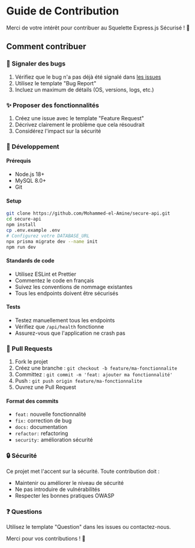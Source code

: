 # Guide de Contribution

Merci de votre intérêt pour contribuer au Squelette Express.js Sécurisé ! 🎉

## Comment contribuer

### 🐛 Signaler des bugs

1. Vérifiez que le bug n'a pas déjà été signalé dans [les issues](https://github.com/Mohammed-el-Amine/secure-api/issues)
2. Utilisez le template "Bug Report"
3. Incluez un maximum de détails (OS, versions, logs, etc.)

### ✨ Proposer des fonctionnalités

1. Créez une issue avec le template "Feature Request"
2. Décrivez clairement le problème que cela résoudrait
3. Considérez l'impact sur la sécurité

### 🔧 Développement

#### Prérequis
- Node.js 18+
- MySQL 8.0+
- Git

#### Setup
```bash
git clone https://github.com/Mohammed-el-Amine/secure-api.git
cd secure-api
npm install
cp .env.example .env
# Configurez votre DATABASE_URL
npx prisma migrate dev --name init
npm run dev
```

#### Standards de code
- Utilisez ESLint et Prettier
- Commentez le code en français
- Suivez les conventions de nommage existantes
- Tous les endpoints doivent être sécurisés

#### Tests
- Testez manuellement tous les endpoints
- Vérifiez que `/api/health` fonctionne
- Assurez-vous que l'application ne crash pas

### 📝 Pull Requests

1. Fork le projet
2. Créez une branche : `git checkout -b feature/ma-fonctionnalite`
3. Committez : `git commit -m 'feat: ajouter ma fonctionnalité'`
4. Push : `git push origin feature/ma-fonctionnalite`
5. Ouvrez une Pull Request

#### Format des commits
- `feat:` nouvelle fonctionnalité
- `fix:` correction de bug
- `docs:` documentation
- `refactor:` refactoring
- `security:` amélioration sécurité

### 🔒 Sécurité

Ce projet met l'accent sur la sécurité. Toute contribution doit :
- Maintenir ou améliorer le niveau de sécurité
- Ne pas introduire de vulnérabilités
- Respecter les bonnes pratiques OWASP

### ❓ Questions

Utilisez le template "Question" dans les issues ou contactez-nous.

Merci pour vos contributions ! 🚀